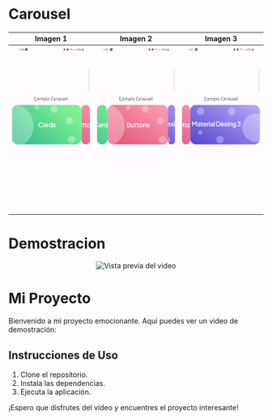 # Carousel

| Imagen 1 | Imagen 2 | Imagen 3 |
| -------- | -------- | -------- | 
| ![Ejemplo de imagen](./capturas/1.png) | ![Ejemplo de imagen](./capturas/2.png) | ![Ejemplo de imagen](./capturas/3.png)

# Demostracion 

<p align="center">
  <img src="./capturas/demostracion.gif" alt="Vista previa del video" />
</p>

# Mi Proyecto

Bienvenido a mi proyecto emocionante. Aquí puedes ver un video de demostración:


## Instrucciones de Uso

1. Clone el repositorio.
2. Instala las dependencias.
3. Ejecuta la aplicación.

¡Espero que disfrutes del video y encuentres el proyecto interesante!
